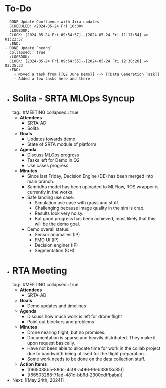 # To-Do
	- DONE Update Confluence with Jira updates
	  SCHEDULED: <2024-05-24 Fri 10:00>
	  :LOGBOOK:
	  CLOCK: [2024-05-24 Fri 09:54:57]--[2024-05-24 Fri 11:17:54] =>  01:22:57
	  :END:
	- DONE Update `neorg`
	  collapsed:: true
	  :LOGBOOK:
	  CLOCK: [2024-05-24 Fri 09:54:55]--[2024-05-24 Fri 12:30:28] =>  02:35:33
	  :END:
		- Moved a task from [[Q2 June Demo]] --> [[Data Generation Task]]
		- Added a few tasks here and there
- # Solita - SRTA MLOps Syncup
  tag:: #MEETING
  collapsed:: true
	- **Attendees**
		- SRTA-AD
		- Solita
	- **Goals**
		- Updates towards demo
		- State of SRTA module of platform
	- **Agenda**
		- Discuss MLOps progress
		- Tasks left for Demo in Q2
		- Use cases progress
	- **Minutes**
		- Since last Friday, Decision Engine (DE) has been merged into main branch.
		- Samridha model has been uploaded to MLFlow, ROS wrapper is currently in the works.
		- Safe landing use case:
			- Simulation use case with grass and stuff.
			- Challenging because image quality in the sim is crap.
			- Results look very noisy.
			- But good progress has been achieved, most likely that this will be the demo goal.
		- Demo overall status:
			- Sensor anomalies (IP)
			- FMO UI (IP)
			- Decision enginer (IP)
			- Segmentation (OH)
- # RTA Meeting
  tag:: #MEETING
  collapsed:: true
	- **Attendees**
		- SRTA-AD
	- **Goals**
		- Demo updates and timelines
	- **Agenda**
		- Discuss how much work is left for drone flight
		- Point out blockers and problems
	- **Minutes**
		- Drone nearing flight, but no promises.
		- Documentation is sparse and heavily distributed. They make it upon request basically.
		- Have not been able to allocate time for work in the collab project due to bandwidth being utilised for the flight preparation.
		- Some work needs to be done on the data collection stuff.
	- **Action Items**
		- ((665038b5-88dc-4cf8-a496-9feb389f8c85))
		- ((66503288-71ad-481c-bb6d-2300cdffbaba))
- Next: [[May 24th, 2024]]